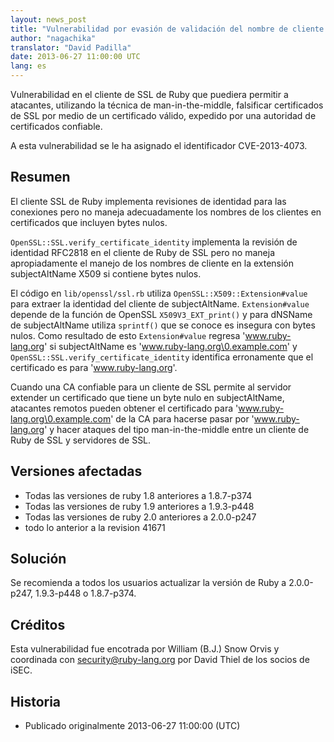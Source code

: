 ```yaml
---
layout: news_post
title: "Vulnerabilidad por evasión de validación del nombre de cliente de SSL."
author: "nagachika"
translator: "David Padilla"
date: 2013-06-27 11:00:00 UTC
lang: es
---
```


Vulnerabilidad en el cliente de SSL de Ruby que puediera permitir a atacantes,
utilizando la técnica de man-in-the-middle, falsificar certificados de SSL por
medio de un certificado válido, expedido por una autoridad de certificados
confiable.

A esta vulnerabilidad se le ha asignado el identificador CVE-2013-4073.

## Resumen

El cliente SSL de Ruby implementa revisiones de identidad para las conexiones
pero no maneja adecuadamente los nombres de los clientes en certificados que
incluyen bytes nulos.

`OpenSSL::SSL.verify_certificate_identity` implementa la revisión de identidad
RFC2818 en el cliente de Ruby de SSL pero no maneja apropiadamente el manejo de
los nombres de cliente en la extensión subjectAltName X509 si contiene bytes nulos.

El código en `lib/openssl/ssl.rb` utiliza `OpenSSL::X509::Extension#value`
para extraer la identidad del cliente de subjectAltName. `Extension#value` depende
de la función de OpenSSL `X509V3_EXT_print()` y para dNSName de subjectAltName
utiliza `sprintf()` que se conoce es insegura con bytes nulos. Como resultado
de esto `Extension#value` regresa 'www.ruby-lang.org' si subjectAltName es
'www.ruby-lang.org\0.example.com' y `OpenSSL::SSL.verify_certificate_identity`
identifica erronamente que el certificado es para 'www.ruby-lang.org'.

Cuando una CA confiable para un cliente de SSL permite al servidor extender un
certificado que tiene un byte nulo en subjectAltName, atacantes remotos pueden
obtener el certificado para 'www.ruby-lang.org\0.example.com' de la CA para
hacerse pasar por 'www.ruby-lang.org' y hacer ataques del tipo man-in-the-middle
entre un cliente de Ruby de SSL y servidores de SSL.

## Versiones afectadas

 * Todas las versiones de ruby 1.8 anteriores a 1.8.7-p374
 * Todas las versiones de ruby 1.9 anteriores a 1.9.3-p448
 * Todas las versiones de ruby 2.0 anteriores a 2.0.0-p247
 * todo lo anterior a la revision 41671

## Solución

Se recomienda a todos los usuarios actualizar la versión de Ruby a 2.0.0-p247,
1.9.3-p448 o 1.8.7-p374.

## Créditos

Esta vulnerabilidad fue encotrada por William (B.J.) Snow Orvis y coordinada
con security@ruby-lang.org por David Thiel de los socios de iSEC.

## Historia

 * Publicado originalmente 2013-06-27 11:00:00 (UTC)




